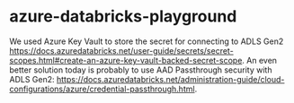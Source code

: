 # azure-databricks-playground

We used Azure Key Vault to store the secret for connecting to ADLS Gen2 https://docs.azuredatabricks.net/user-guide/secrets/secret-scopes.html#create-an-azure-key-vault-backed-secret-scope.  An even better solution today is probably to use AAD Passthrough security with ADLS Gen2: https://docs.azuredatabricks.net/administration-guide/cloud-configurations/azure/credential-passthrough.html.
